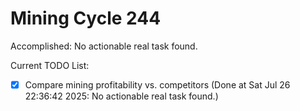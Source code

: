 # Mining Cycle 244

Accomplished: No actionable real task found.

Current TODO List:

- [x] Compare mining profitability vs. competitors  (Done at Sat Jul 26 22:36:42 2025: No actionable real task found.)